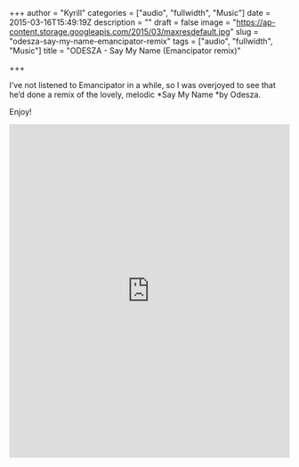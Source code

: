 +++
author = "Kyrill"
categories = ["audio", "fullwidth", "Music"]
date = 2015-03-16T15:49:19Z
description = ""
draft = false
image = "https://ap-content.storage.googleapis.com/2015/03/maxresdefault.jpg"
slug = "odesza-say-my-name-emancipator-remix"
tags = ["audio", "fullwidth", "Music"]
title = "ODESZA - Say My Name (Emancipator remix)"

+++


I’ve not listened to Emancipator in a while, so I was overjoyed to see that he’d done a remix of the lovely, melodic *Say My Name *by Odesza.

Enjoy!

<iframe frameborder="no" height="600" scrolling="no" src="https://w.soundcloud.com/player/?url=https%3A%2F%2Fapi.soundcloud.com%2Ftracks%2F169460239&visual=true&auto_play=false&hide_related=false&show_comments=true&show_user=true&show_reposts=false" width="100%"></iframe>
